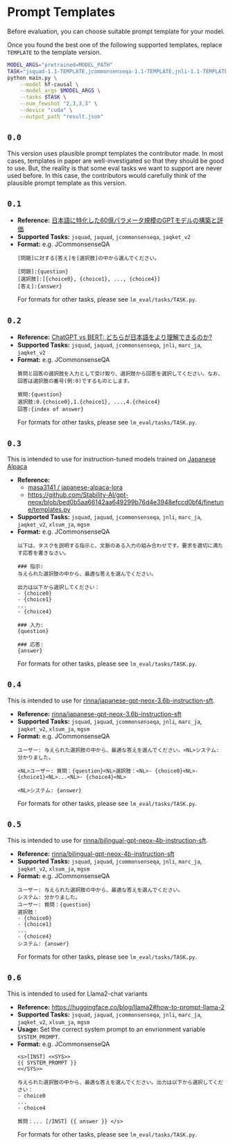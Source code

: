 # Prompt Templates
Before evaluation, you can choose suitable prompt template for your model.

Once you found the best one of the following supported templates, replace `TEMPLATE` to the template version.

```bash
MODEL_ARGS="pretrained=MODEL_PATH"
TASK="jsquad-1.1-TEMPLATE,jcommonsenseqa-1.1-TEMPLATE,jnli-1.1-TEMPLATE,marc_ja-1.1-TEMPLATE"
python main.py \
    --model hf-causal \
    --model_args $MODEL_ARGS \
    --tasks $TASK \
    --num_fewshot "2,3,3,3" \
    --device "cuda" \
    --output_path "result.json"
```

## `0.0`
This version uses plausible prompt templates the contributor made. In most cases, templates in paper are well-investigated so that they should be good to use. But, the reality is that some eval tasks we want to support are never used before. In this case, the contributors would carefully think of the plausible prompt template as this version.


## `0.1`
- **Reference:** [日本語に特化した60億パラメータ規模のGPTモデルの構築と評価](https://www.anlp.jp/proceedings/annual_meeting/2023/pdf_dir/H9-4.pdf)
- **Supported Tasks:** `jsquad`, `jaquad`, `jcommonsenseqa`, `jaqket_v2`
- **Format:**
  e.g. JCommonsenseQA
  ```
  [問題]に対する[答え]を[選択肢]の中から選んでください。

  [問題]:{question}
  [選択肢]:[{choice0}, {choice1}, ..., {choice4}]
  [答え]:{answer}
  ```
  For formats for other tasks, please see `lm_eval/tasks/TASK.py`.

## `0.2`
- **Reference:** [ChatGPT vs BERT: どちらが日本語をより理解できるのか?](https://fintan.jp/page/9126/)
- **Supported Tasks:** `jsquad`, `jaquad`, `jcommonsenseqa`, `jnli`, `marc_ja`, `jaqket_v2`
- **Format:**
  e.g. JCommonsenseQA
  ```
  質問と回答の選択肢を入力として受け取り、選択肢から回答を選択してください。なお、回答は選択肢の番号(例:0)でするものとします。

  質問:{question}
  選択肢:0.{choice0},1.{choice1}, ...,4.{choice4}
  回答:{index of answer}
  ```
  For formats for other tasks, please see `lm_eval/tasks/TASK.py`.


## `0.3`
This is intended to use for instruction-tuned models trained on [Japanese Alpaca](https://huggingface.co/datasets/fujiki/japanese_alpaca_data)

- **Reference:**
  - [masa3141 /
japanese-alpaca-lora
](https://github.com/masa3141/japanese-alpaca-lora)
  - https://github.com/Stability-AI/gpt-neox/blob/bed0b5aa66142aa649299b76d4e3948efccd0bf4/finetune/templates.py
- **Supported Tasks:** `jsquad`, `jaquad`, `jcommonsenseqa`, `jnli`, `marc_ja`, `jaqket_v2`, `xlsum_ja`, `mgsm`
- **Format:**
  e.g. JCommonsenseQA
  ```
  以下は、タスクを説明する指示と、文脈のある入力の組み合わせです。要求を適切に満たす応答を書きなさい。

  ### 指示:
  与えられた選択肢の中から、最適な答えを選んでください。

  出力は以下から選択してください：
  - {choice0}
  - {choice1}
  ...
  - {choice4}

  ### 入力:
  {question}

  ### 応答:
  {answer}
  ```
  For formats for other tasks, please see `lm_eval/tasks/TASK.py`.


## `0.4`
This is intended to use for [rinna/japanese-gpt-neox-3.6b-instruction-sft](https://huggingface.co/rinna/japanese-gpt-neox-3.6b-instruction-sft).


- **Reference:** [rinna/japanese-gpt-neox-3.6b-instruction-sft](https://huggingface.co/rinna/japanese-gpt-neox-3.6b-instruction-sft)
- **Supported Tasks:** `jsquad`, `jaquad`, `jcommonsenseqa`, `jnli`, `marc_ja`, `jaqket_v2`, `xlsum_ja`, `mgsm`
- **Format:**
  e.g. JCommonsenseQA
  ```
  ユーザー: 与えられた選択肢の中から、最適な答えを選んでください。<NL>システム: 分かりました。

  <NL>ユーザー: 質問：{question}<NL>選択肢：<NL>- {choice0}<NL>- {choice1}<NL>...<NL>- {choice4}<NL>

  <NL>システム: {answer}
  ```
  For formats for other tasks, please see `lm_eval/tasks/TASK.py`.

## `0.5`
This is intended to use for [rinna/bilingual-gpt-neox-4b-instruction-sft](https://huggingface.co/rinna/bilingual-gpt-neox-4b-instruction-sft).


- **Reference:** [rinna/bilingual-gpt-neox-4b-instruction-sft](https://huggingface.co/rinna/bilingual-gpt-neox-4b-instruction-sft)
- **Supported Tasks:** `jsquad`, `jaquad`, `jcommonsenseqa`, `jnli`, `marc_ja`, `jaqket_v2`, `xlsum_ja`, `mgsm`
- **Format:**
  e.g. JCommonsenseQA
  ```
  ユーザー: 与えられた選択肢の中から、最適な答えを選んでください。
  システム: 分かりました。
  ユーザー: 質問：{question}
  選択肢：
  - {choice0}
  - {choice1}
  ...
  - {choice4}
  システム: {answer}
  ```
  For formats for other tasks, please see `lm_eval/tasks/TASK.py`.


## `0.6`
This is intended to used for Llama2-chat variants

- **Reference:** https://huggingface.co/blog/llama2#how-to-prompt-llama-2
- **Supported Tasks:** `jsquad`, `jaquad`, `jcommonsenseqa`, `jnli`, `marc_ja`, `jaqket_v2`, `xlsum_ja`, `mgsm`
- **Usage:** Set the correct system prompt to an envrionment variable `SYSTEM_PROMPT`.
- **Format:**
  e.g. JCommonsenseQA
  ```
  <s>[INST] <<SYS>>
  {{ SYSTEM_PROMPT }}
  <</SYS>>

  与えられた選択肢の中から、最適な答えを選んでください。出力は以下から選択してください：
  - choice0
  ...
  - choice4

  質問：... [/INST] {{ answer }} </s>
  ```
  For formats for other tasks, please see `lm_eval/tasks/TASK.py`.
